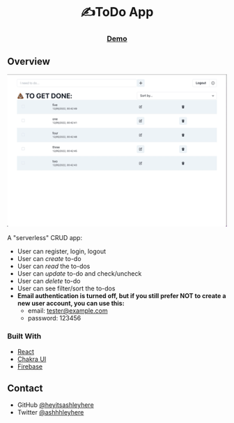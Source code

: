 <!-- Please update value in the {}  -->

<h1 align="center">✍️ToDo App</h1>

<div align="center">
  <h3>
    <a href="https://heytheretodo.netlify.app/" target="_blank">
      Demo
    </a>
  </h3>
</div>

<!-- OVERVIEW -->

## Overview

![demo](./src/gif/demo.gif)

A "serverless" CRUD app:

- User can register, login, logout
- User can _create_ to-do
- User can _read_ the to-dos
- User can _update_ to-do and check/uncheck
- User can _delete_ to-do
- User can see filter/sort the to-dos
- __Email authentication is turned off, but if you still prefer NOT to create a new user account, you can use this:__
    - email: tester@example.com
    - password: 123456

### Built With

- [React](https://reactjs.org/)
- [Chakra UI](https://chakra-ui.com/)
- [Firebase](https://firebase.google.com/)

## Contact

<!-- - Website [your-website.com](https://{your-web-site-link}) -->
- GitHub [@heyitsashleyhere](https://github.com/heyitsashleyhere)
- Twitter [@ashhhleyhere](https://twitter.com/ashhhleyhere)
